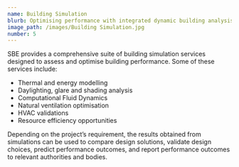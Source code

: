 ```yaml
---
name: Building Simulation
blurb: Optimising performance with integrated dynamic building analysis
image_path: /images/Building Simulation.jpg
number: 5
---
```



SBE provides a comprehensive suite of building simulation services designed to assess and optimise building performance. Some of these services include:

* Thermal and energy modelling
* Daylighting, glare and shading analysis
* Computational Fluid Dynamics
* Natural ventilation optimisation
* HVAC validations
* Resource efficiency opportunities

Depending on the project’s requirement, the results obtained from simulations can be used to compare design solutions, validate design choices, predict performance outcomes, and report performance outcomes to relevant authorities and bodies.

